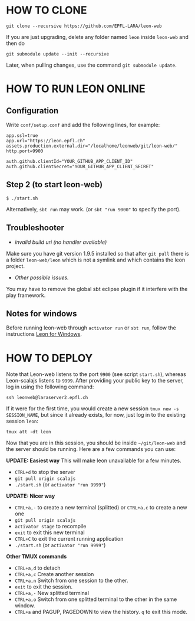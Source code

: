 # HOW TO CLONE

    git clone --recursive https://github.com/EPFL-LARA/leon-web

If you are just upgrading, delete any folder named `leon` inside `leon-web` and then do

    git submodule update --init --recursive

Later, when pulling changes, use the command `git submodule update`.

# HOW TO RUN LEON ONLINE

## Configuration

Write `conf/setup.conf` and add the following lines, for example:

    app.ssl=true
    app.url="https://leon.epfl.ch"
    assets.production.external.dir="/localhome/leonweb/git/leon-web/"
    http.port=9900

    auth.github.clientId="YOUR_GITHUB_APP_CLIENT_ID"
    auth.github.clientSecret="YOUR_GITHUB_APP_CLIENT_SECRET"

## Step 2 (to start leon-web)

    $ ./start.sh

Alternatively, `sbt run` may work. (or `sbt "run 9000"` to specify the port).

## Troubleshooter

* *invalid build uri (no handler available)*

Make sure you have git version 1.9.5 installed so that after `git pull` there is a folder `leon-web/leon` which is not a symlink and which contains the leon project.

* *Other possible issues.*

You may have to remove the global sbt eclipse plugin if it interfere with the play framework.

## Notes for windows

Before running leon-web through `activator run` or `sbt run`, follow the instructions [Leon for Windows](http://lara.epfl.ch/~mmayer/leon/index.html).

# HOW TO DEPLOY

Note that Leon-web listens to the port `9900` (see script `start.sh`), whereas Leon-scalajs listens to `9999`. After providing your public key to the server, log in using the following command:

    ssh leonweb@laraserver2.epfl.ch

If it were for the first time, you would create a new session `tmux new -s SESSION_NAME`, but since it already exists, for now, just log in to the existing session `leon`:

    tmux att -dt leon

Now that you are in this session, you should be inside `~/git/leon-web` and the server should be running. Here are a few commands you can use:

**UPDATE: Easiest way**
This will make leon unavailable for a few minutes.

* `CTRL+d` to stop the server
* `git pull origin scalajs`
* `./start.sh` (or `activator "run 9999"`)

**UPDATE: Nicer way**

* `CTRL+a,-` to create a new terminal (splitted) or `CTRL+a,c` to create a new one
* `git pull origin scalajs`
* `activator stage` to recompile
* `exit` to exit this new terminal
* `CTRL+C` to exit the current running application
* `./start.sh` (or `activator "run 9999"`)

**Other TMUX commands**

* `CTRL+a,d` to detach
* `CTRL+a,c` Create another session
* `CTRL+a,n` Switch from one session to the other.
* `exit` to exit the session.
* `CTRL+a,-` New splitted terminal
* `CTRL+a,o` Switch from one splitted terminal to the other in the same window.
* `CTRL+a` and PAGUP, PAGEDOWN to view the history. `q` to exit this mode.

